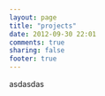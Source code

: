```yaml
---
layout: page
title: "projects"
date: 2012-09-30 22:01
comments: true
sharing: false
footer: true
---
```


asdasdas
